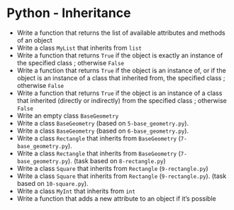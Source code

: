 # Python - Inheritance
- Write a function that returns the list of available attributes and methods of an object
- Write a class `MyList` that inherits from `list`
- Write a function that returns `True` if the object is exactly an instance of the specified class ; otherwise `False`
- Write a function that returns `True` if the object is an instance of, or if the object is an instance of a class that inherited from, the specified class ; otherwise `False`
- Write a function that returns `True` if the object is an instance of a class that inherited (directly or indirectly) from the specified class ; otherwise `False`
- Write an empty class `BaseGeometry`
- Write a class `BaseGeometry` (based on `5-base_geometry.py`).
- Write a class `BaseGeometry` (based on `6-base_geometry.py`).
- Write a class `Rectangle` that inherits from `BaseGeometry` (`7-base_geometry.py`).
- Write a class `Rectangle` that inherits from `BaseGeometry` (`7-base_geometry.py`). (task based on `8-rectangle.py`)
- Write a class `Square` that inherits from `Rectangle` (`9-rectangle.py`)
- Write a class `Square` that inherits from `Rectangle` (`9-rectangle.py`). (task based on `10-square.py`).
- Write a class `MyInt` that inherits from `int`
- Write a function that adds a new attribute to an object if it’s possible

